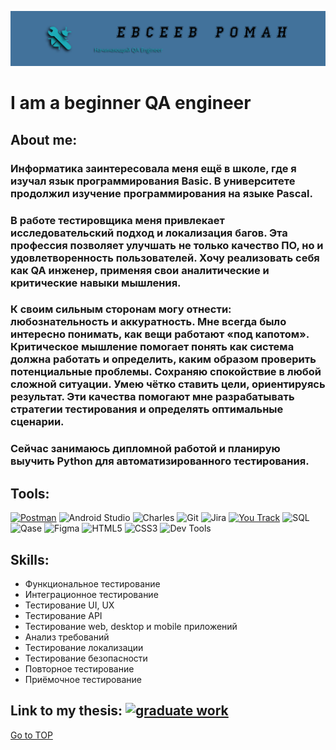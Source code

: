 [![Header](https://github.com/EvseevRoman/EvseevRoman/blob/main/assets/logoza.ru%20(2000x350).png)](https://docs.google.com/document/d/1InJKGWMFX-7Z33Ak_8oHC0u-t3frveKb/edit?usp=sharing&ouid=116991001529248594707&rtpof=true&sd=true)

# I am a beginner QA engineer

## About me:
### Информатика заинтересовала меня ещё в школе, где я изучал язык программирования Basic. В университете продолжил изучение программирования на языке Pascal.
### В работе тестировщика меня привлекает исследовательский подход и локализация багов. Эта профессия позволяет улучшать не только качество ПО, но и удовлетворенность пользователей. Хочу реализовать себя как QA инженер, применяя свои аналитические и критические навыки мышления.
### К своим сильным сторонам могу отнести: любознательность и аккуратность. Мне всегда было интересно понимать, как вещи работают «под капотом». Критическое мышление помогает понять как система должна работать и определить, каким образом проверить потенциальные проблемы. Сохраняю спокойствие в любой сложной ситуации. Умею чётко ставить цели, ориентируясь результат. Эти качества помогают мне разрабатывать стратегии тестирования и определять оптимальные сценарии.
### Сейчас занимаюсь дипломной работой и планирую выучить Python для автоматизированного тестирования. 

## Tools:
[![Postman](https://img.shields.io/badge/Postman-0E499A?logo=postman&style=plastic)](https://www.postman.com/martian-moon-551046/workspace/query-collection/collection/32284693-a0e52936-a560-4d5f-aaac-c18361c94662?action=share&creator=32284693 "Пример колекции запросов")
![Android Studio](https://img.shields.io/badge/Android%20Studio-EFEFEF?logo=Android%20Studio&style=plastic)
![Charles](https://img.shields.io/badge/Charles-97C900?logo=Charles&logoColor=E4FC0F&style=plastic)
![Git](https://img.shields.io/badge/Git-2EA6C3?logo=Git&logoColor=red&style=plastic)
![Jira](https://img.shields.io/badge/Jira-D98CD3?logo=jira&logoColor=1085C9&style=plastic)
[![You Track](https://img.shields.io/badge/You%20track-1085C9?logo=You%20track&style=plastic)](https://picassor.youtrack.cloud/agiles/160-2 "Пример работы в трекере")
![SQL](https://img.shields.io/badge/SQL-E8202A?logo=mySQL&logoColor=ffffff&style=plastic)
![Qase](https://img.shields.io/badge/Qase-E4FC0F?logo=Qase&logoColor=E8202A&style=plastic)
![Figma](https://img.shields.io/badge/Figma-016E7C?logo=Figma&logoColor=E4FC0F&style=plastic)
![HTML5](https://img.shields.io/badge/HTML5-009B94?logo=HTML5&logoColor=E4FC0F&style=plastic)
![CSS3](https://img.shields.io/badge/CSS3-B52C8E?logo=CSS3&logoColor=1085C9&style=plastic)
![Dev Tools](https://img.shields.io/badge/Dev%20Tools-yellow?logo=googlesearchconsole&logoColor=009B94&style=plastic)

## Skills:
- Функциональное тестирование 
- Интеграционное тестирование
- Тестирование UI, UX
- Тестирование API
- Тестирование web, desktop и mobile приложений
- Анализ требований
- Тестирование локализации
- Тестирование безопасности
- Повторное тестирование
- Приёмочное тестирование

## Link to my thesis: [![graduate work](https://img.shields.io/badge/Graduate%20work-009B94?logo=apache&logoColor=E4FC0F&style=plastic)](https://picassor.youtrack.cloud/agiles/160-2)

[Go to TOP](#top)
